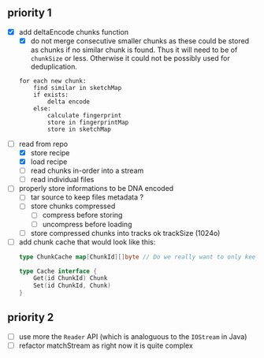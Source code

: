 priority 1
----------
- [x] add deltaEncode chunks function
    - [x] do not merge consecutive smaller chunks as these could be stored as chunks if no similar chunk is found. Thus it will need to be of `chunkSize` or less. Otherwise it could not be possibly used for deduplication.
    ```
    for each new chunk:
        find similar in sketchMap
        if exists:
            delta encode
        else:
            calculate fingerprint
            store in fingerprintMap
            store in sketchMap
    ```
- [ ] read from repo
    - [x] store recipe
    - [x] load recipe
    - [ ] read chunks in-order into a stream
    - [ ] read individual files
- [ ] properly store informations to be DNA encoded
    - [ ] tar source to keep files metadata ?
    - [ ] store chunks compressed
        - [ ] compress before storing
        - [ ] uncompress before loading
    - [ ] store compressed chunks into tracks ok trackSize (1024o)
- [ ] add chunk cache that would look like this:
    ```go
    type ChunkCache map[ChunkId][]byte // Do we really want to only keep the chunk content ?

    type Cache interface {
        Get(id ChunkId) Chunk
        Set(id ChunkId, Chunk)
    }
    ```

priority 2
----------
- [ ] use more the `Reader` API (which is analoguous to the `IOStream` in Java)
- [ ] refactor matchStream as right now it is quite complex
